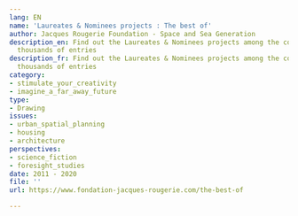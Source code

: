 ```yaml
---
lang: EN
name: 'Laureates & Nominees projects : The best of'
author: Jacques Rougerie Foundation - Space and Sea Generation
description_en: Find out the Laureates & Nominees projects among the competition's
  thousands of entries
description_fr: Find out the Laureates & Nominees projects among the competition's
  thousands of entries
category:
- stimulate_your_creativity
- imagine_a_far_away_future
type:
- Drawing
issues:
- urban_spatial_planning
- housing
- architecture
perspectives:
- science_fiction
- foresight_studies
date: 2011 - 2020
file: ''
url: https://www.fondation-jacques-rougerie.com/the-best-of

---
```

